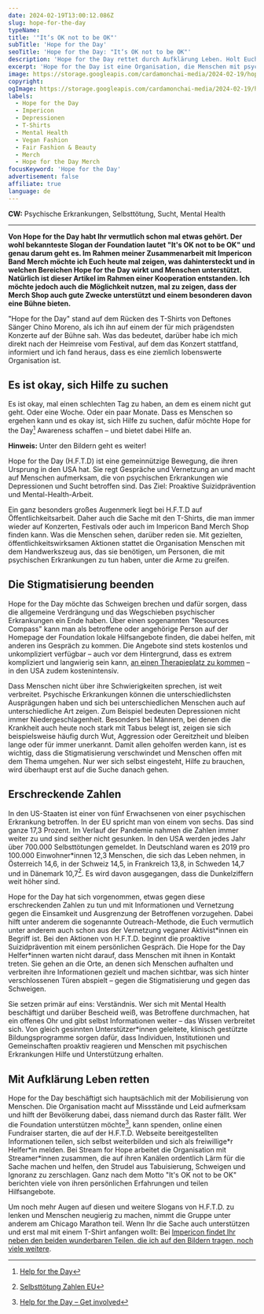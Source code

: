 ```yaml
---
date: 2024-02-19T13:00:12.086Z
slug: hope-for-the-day
typeName:
title: '"It‘s OK not to be OK"'
subTitle: 'Hope for the Day'
seoTitle: 'Hope for the Day: "It‘s OK not to be OK"'
description: 'Hope for the Day rettet durch Aufklärung Leben. Holt Euch jetzt alle Infos darüber, wie ihr mit T-Shirts und Spenden Menschen mit psychischen Erkrankungen helfen könnt.'
excerpt: 'Hope for the Day ist eine Organisation, die Menschen mit psychischen Erkrankungen wie Depressionen oder Sucht hilft. Das gelingt vor allem durch Aufklärung und Vernetzung. In diesem Artikel zeige ich Euch, wie Ihr auch helfen könnt und teile einige wichtige Fakten über H.F.T.D. mit Euch.'
image: https://storage.googleapis.com/cardamonchai-media/2024-02-19/hope-for-the-day-impericon-soundsvegan-com-1-jpg-imagine-080808_4c4c69_1024_768/640.webp
copyright:
ogImage: https://storage.googleapis.com/cardamonchai-media/2024-02-19/hope-for-the-day-impericon-soundsvegan-com-og-jpg-imagine-080808_3f4267_1200_628/640.webp
labels:
  - Hope for the Day
  - Impericon
  - Depressionen
  - T-Shirts
  - Mental Health
  - Vegan Fashion
  - Fair Fashion & Beauty
  - Merch
  - Hope for the Day Merch
focusKeyword: 'Hope for the Day'
advertisement: false
affiliate: true
language: de
---
```


**CW:** Psychische Erkrankungen, Selbsttötung, Sucht, Mental Health

---

**Von Hope for the Day habt Ihr vermutlich schon mal etwas gehört. Der wohl bekannteste Slogan der Foundation lautet "It's OK not to be OK" und genau darum geht es. Im Rahmen meiner Zusammenarbeit mit Impericon Band Merch möchte ich Euch heute mal zeigen, was dahintersteckt und in welchen Bereichen Hope for the Day wirkt und Menschen unterstützt. Natürlich ist dieser Artikel im Rahmen einer Kooperation entstanden. Ich möchte jedoch auch die Möglichkeit nutzen, mal zu zeigen, dass der Merch Shop auch gute Zwecke unterstützt und einem besonderen davon eine Bühne bieten.**

"Hope for the Day" stand auf dem Rücken des T-Shirts von Deftones Sänger Chino Moreno, als ich ihn auf einem der für mich prägendsten Konzerte auf der Bühne sah. Was das bedeutet, darüber habe ich mich direkt nach der Heimreise vom Festival, auf dem das Konzert stattfand, informiert und ich fand heraus, dass es eine ziemlich lobenswerte Organisation ist.

## Es ist okay, sich Hilfe zu suchen

Es ist okay, mal einen schlechten Tag zu haben, an dem es einem nicht gut geht. Oder eine Woche. Oder ein paar Monate. Dass es Menschen so ergehen kann und es okay ist, sich Hilfe zu suchen, dafür möchte Hope for the Day[^1] Awareness schaffen – und bietet dabei Hilfe an.

**Hinweis:** Unter den Bildern geht es weiter!

<Gallery name="hope-for-the-day-impericon-soundsvegan.com-1-2" />

Hope for the Day (H.F.T.D) ist eine gemeinnützige Bewegung, die ihren Ursprung in den USA hat. Sie regt Gespräche und Vernetzung an und macht auf Menschen aufmerksam, die von psychischen Erkrankungen wie Depressionen und Sucht betroffen sind. Das Ziel: Proaktive Suizidprävention und Mental-Health-Arbeit.

Ein ganz besonders großes Augenmerk liegt bei H.F.T.D auf Öffentlichkeitsarbeit. Daher auch die Sache mit den T-Shirts, die man immer wieder auf Konzerten, Festivals oder auch im Impericon Band Merch Shop finden kann. Was die Menschen sehen, darüber reden sie. Mit gezielten, öffentlichkeitswirksamen Aktionen stattet die Organisation Menschen mit dem Handwerkszeug aus, das sie benötigen, um Personen, die mit psychischen Erkrankungen zu tun haben, unter die Arme zu greifen.

## Die Stigmatisierung beenden

Hope for the Day möchte das Schweigen brechen und dafür sorgen, dass die allgemeine Verdrängung und das Wegschieben psychischer Erkrankungen ein Ende haben. Über einen sogenannten "Resources Compass" kann man als betroffene oder angehörige Person auf der Homepage der Foundation lokale Hilfsangebote finden, die dabei helfen, mit anderen ins Gespräch zu kommen. Die Angebote sind stets kostenlos und unkompliziert verfügbar – auch vor dem Hintergrund, dass es extrem kompliziert und langwierig sein kann, [an einen Therapieplatz zu kommen](/2023/12/engelsblume-interview/) – in den USA zudem kostenintensiv.

Dass Menschen nicht über ihre Schwierigkeiten sprechen, ist weit verbreitet. Psychische Erkrankungen können die unterschiedlichsten Ausprägungen haben und sich bei unterschiedlichen Menschen auch auf unterschiedliche Art zeigen. Zum Beispiel bedeuten Depressionen nicht immer Niedergeschlagenheit. Besonders bei Männern, bei denen die Krankheit auch heute noch stark mit Tabus belegt ist, zeigen sie sich beispielsweise häufig durch Wut, Aggression oder Gereitzheit und bleiben lange oder für immer unerkannt. Damit allen geholfen werden kann, ist es wichtig, dass die Stigmatisierung verschwindet und Menschen offen mit dem Thema umgehen. Nur wer sich selbst eingesteht, Hilfe zu brauchen, wird überhaupt erst auf die Suche danach gehen.

## Erschreckende Zahlen

In den US-Staaten ist einer von fünf Erwachsenen von einer psychischen Erkrankung betroffen. In der EU spricht man von einem von sechs. Das sind ganze 17,3 Prozent. Im Verlauf der Pandemie nahmen die Zahlen immer weiter zu und sind seither nicht gesunken. In den USA werden jedes Jahr über 700.000 Selbsttötungen gemeldet. In Deutschland waren es 2019 pro 100.000 Einwohner\*innen 12,3 Menschen, die sich das Leben nehmen, in Österreich 14,6, in der Schweiz 14,5, in Frankreich 13,8, in Schweden 14,7 und in Dänemark 10,7[^2]. Es wird davon ausgegangen, dass die Dunkelziffern weit höher sind.

Hope for the Day hat sich vorgenommen, etwas gegen diese erschreckenden Zahlen zu tun und mit Informationen und Vernetzung gegen die Einsamkeit und Ausgrenzung der Betroffenen vorzugehen. Dabei hilft unter anderem die sogenannte Outreach-Methode, die Euch vermutlich unter anderem auch schon aus der Vernetzung veganer Aktivist\*innen ein Begriff ist. Bei den Aktionen von H.F.T.D. beginnt die proaktive Suizidprävention mit einem persönlichen Gespräch. Die Hope for the Day Helfer\*innen warten nicht darauf, dass Menschen mit ihnen in Kontakt treten. Sie gehen an die Orte, an denen sich Menschen aufhalten und verbreiten ihre Informationen gezielt und machen sichtbar, was sich hinter verschlossenen Türen abspielt – gegen die Stigmatisierung und gegen das Schweigen.

Sie setzen primär auf eins: Verständnis. Wer sich mit Mental Health beschäftigt und darüber Bescheid weiß, was Betroffene durchmachen, hat ein offenes Ohr und gibt selbst Informationen weiter – das Wissen verbreitet sich. Von gleich gesinnten Unterstützer\*innen geleitete, klinisch gestützte Bildungsprogramme sorgen dafür, dass Individuen, Institutionen und Gemeinschaften proaktiv reagieren und Menschen mit psychischen Erkrankungen Hilfe und Unterstützung erhalten.

## Mit Aufklärung Leben retten

Hope for the Day beschäftigt sich hauptsächlich mit der Mobilisierung von Menschen. Die Organisation macht auf Missstände und Leid aufmerksam und hilft der Bevölkerung dabei, dass niemand durch das Raster fällt. Wer die Foundation unterstützen möchte[^3], kann spenden, online einen Fundraiser starten, die auf der H.F.T.D. Webseite bereitgestellten Informationen teilen, sich selbst weiterbilden und sich als freiwillige\*r Helfer\*in melden. Bei Stream for Hope arbeitet die Organisation mit Streamer\*innen zusammen, die auf ihren Kanälen ordentlich Lärm für die Sache machen und helfen, den Strudel aus Tabuisierung, Schweigen und Ignoranz zu zerschlagen. Ganz nach dem Motto "It's OK not to be OK" berichten viele von ihren persönlichen Erfahrungen und teilen Hilfsangebote.

Um noch mehr Augen auf diesen und weitere Slogans von H.F.T.D. zu lenken und Menschen neugierig zu machen, nimmt die Gruppe unter anderem am Chicago Marathon teil. Wenn Ihr die Sache auch unterstützen und erst mal mit einem T-Shirt anfangen wollt: Bei [Impericon findet Ihr neben den beiden wunderbaren Teilen, die ich auf den Bildern tragen, noch viele weitere](https://tidd.ly/3OPFSA1).

<Gallery name="hope-for-the-day-impericon-soundsvegan.com-2-2" />

[^1]: [Help for the Day](https://www.hftd.org/)
[^2]: [Selbsttötung Zahlen EU](https://de.wikipedia.org/wiki/Suizidrate_nach_L%C3%A4ndern)
[^3]: [Help for the Day – Get involved](https://www.hftd.org/involved)
